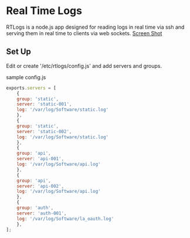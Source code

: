 # Real Time Logs 

RTLogs is a node.js app designed for reading logs in real time via ssh and serving them in real time to clients via web sockets.
[Screen Shot](http://i.imgur.com/9lh8c)
## Set Up 
Edit or create '/etc/rtlogs/config.js' and add servers and groups.

sample config.js

```javascript
exports.servers = [
	{
	group: 'static', 
	server: 'static-001', 
	log: '/var/log/Software/static.log'
	},
	{
	group: 'static',
	server: 'static-002',
	log: '/var/log/Software/static.log'
	},
	{
	group: 'api',
	server: 'api-001',
	log: '/var/log/Software/api.log'
	},
	{
	group: 'api',
	server: 'api-002',
	log: '/var/log/Software/api.log'
	},
	{
	group: 'auth',
	server: 'auth-001',
	log: '/var/log/Software/la_oauth.log'
	},
];
```
